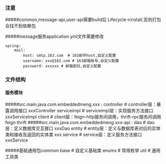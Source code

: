 ### 注意
#####common,message-api,user-api需要build后 Lifecycle->install,否则打包会找不到依赖包

#####message服务application.yml文件需要修改

    spring:
        mail:
            host: smtp.163.com  # 163邮件host,自定义配置
            username: xxx@163.com # 163邮箱账号,自定义配置
            password: xxxxxx # 邮箱密码,自定义配置

### 文件结构
#### 服务模块
#####src.main.java.com.embeddedmeng.xxx :
    controller  # controller层：暴露调用接口
        xxxController
    serviceimpl  # serviceimpl层：实现服务方法接口
        xxxServiceImpl 
    client  # client层：feign-http服务间调用，thrift-rpc服务间调用
        feign
        thrift
#####src.main.java.com.embeddedmeng.xxx-api :
    dao  # dao层：定义数据库交互接口
        xxxDao 
    entity  # entity层：定义与数据库表对应的实体类和接收及返回的实体类
        xxx
    service  # service层：定义服务方法接口
        xxxService
        
#####基础通用包common
    base # 自定义基础类
    enums # 常用枚举
    util # 通用工具类



